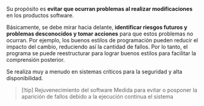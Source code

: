 Su propósito es **evitar que ocurran problemas al realizar modificaciones** en los productos software.

Básicamente, se debe mirar hacia delante, **identificar riesgos futuros y problemas desconocidos y tomar acciones** para que estos problemas no ocurran.
Por ejemplo, los buenos estilos de programación pueden reducir el impacto del cambio, reduciendo así la cantidad de fallos. Por lo tanto, el programa se puede reestructurar para lograr buenos estilos para facilitar la comprensión posterior.

Se realiza muy a menudo en sistemas críticos para la seguridad y alta disponibilidad. 

> [!tip] Rejuvenecimiento del software
> Medida para evitar o posponer la aparición de fallos debido a la ejecución continua el sistema
